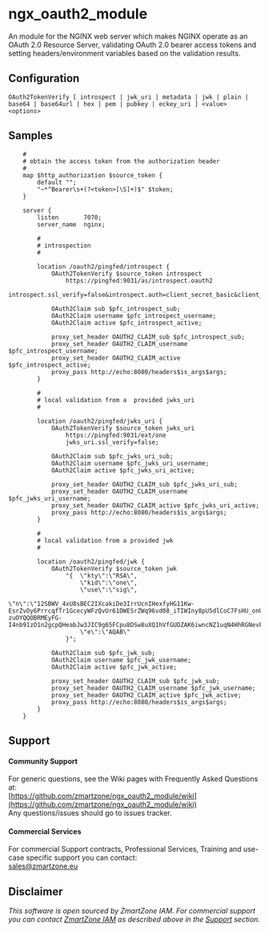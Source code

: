 # ngx_oauth2_module
An module for the NGINX web server which makes NGINX operate as an
OAuth 2.0 Resource Server, validating OAuth 2.0 bearer access tokens and setting headers/environment
variables based on the validation results.

## Configuration 

```
OAuth2TokenVerify [ introspect | jwk_uri | metadata | jwk | plain | base64 | base64url | hex | pem | pubkey | eckey_uri ] <value> <options>
```

## Samples

```
    #
    # obtain the access token from the authorization header
    #
    map $http_authorization $source_token {
        default "";
        "~*^Bearer\s+(?<token>[\S]+)$" $token;
    }

    server {
        listen       7070;
        server_name  nginx;

        #
        # introspection
        #

        location /oauth2/pingfed/introspect {
            OAuth2TokenVerify $source_token introspect 
                https://pingfed:9031/as/introspect.oauth2
                introspect.ssl_verify=false&introspect.auth=client_secret_basic&client_id=rs0&client_secret=2Federate;

            OAuth2Claim sub $pfc_introspect_sub;
            OAuth2Claim username $pfc_introspect_username;
            OAuth2Claim active $pfc_introspect_active;

            proxy_set_header OAUTH2_CLAIM_sub $pfc_introspect_sub;
            proxy_set_header OAUTH2_CLAIM_username $pfc_introspect_username;
            proxy_set_header OAUTH2_CLAIM_active $pfc_introspect_active;
            proxy_pass http://echo:8080/headers$is_args$args;
        }

        #
        # local validation from a  provided jwks_uri
        #
        
        location /oauth2/pingfed/jwks_uri {
            OAuth2TokenVerify $source_token jwks_uri
            	https://pingfed:9031/ext/one
            	jwks_uri.ssl_verify=false;

            OAuth2Claim sub $pfc_jwks_uri_sub;
            OAuth2Claim username $pfc_jwks_uri_username;
            OAuth2Claim active $pfc_jwks_uri_active;

            proxy_set_header OAUTH2_CLAIM_sub $pfc_jwks_uri_sub;
            proxy_set_header OAUTH2_CLAIM_username $pfc_jwks_uri_username;
            proxy_set_header OAUTH2_CLAIM_active $pfc_jwks_uri_active;
            proxy_pass http://echo:8080/headers$is_args$args;
        }

        #
        # local validation from a provided jwk
        #

        location /oauth2/pingfed/jwk {
			OAuth2TokenVerify $source_token jwk 
				"{	\"kty\":\"RSA\",
					\"kid\":\"one\",
					\"use\":\"sig\",
					\"n\":\"12SBWV_4xU8sBEC2IXcakiDe3IrrUcnIHexfyHG11Kw-EsrZvOy6PrrcqfTr1GcecyWFzQvUr61DWESrZWq96vd08_iTIWIny8pU5dlCoC7FsHU_onUQI1m4gQ3jNr00KhH878vrBVdr_T-zuOYQQOBRMEyFG-I4nb91zO1n2gcpQHeabJw3JIC9g65FCpu8DSw8uXQ1hVfGUDZAK6iwncNZ1uqN4HhRGNevFXT7KVG0cNS8S3oF4AhHafFurheVxh714R2EseTVD_FfLn2QTlCss_73YIJjzn047yKmAx5a9zuun6FKiISnMupGnHShwVoaS695rDmFvj7mvDppMQ\",
					\"e\":\"AQAB\"
				}";

            OAuth2Claim sub $pfc_jwk_sub;
            OAuth2Claim username $pfc_jwk_username;
            OAuth2Claim active $pfc_jwk_active;

            proxy_set_header OAUTH2_CLAIM_sub $pfc_jwk_sub;
            proxy_set_header OAUTH2_CLAIM_username $pfc_jwk_username;
            proxy_set_header OAUTH2_CLAIM_active $pfc_jwk_active;
            proxy_pass http://echo:8080/headers$is_args$args;
        }
    }      
```

## Support

#### Community Support
For generic questions, see the Wiki pages with Frequently Asked Questions at:  
  [https://github.com/zmartzone/ngx_oauth2_module/wiki](https://github.com/zmartzone/ngx_oauth2_module/wiki)  
Any questions/issues should go to issues tracker.

#### Commercial Services
For commercial Support contracts, Professional Services, Training and use-case specific support you can contact:  
  [sales@zmartzone.eu](mailto:sales@zmartzone.eu)  


Disclaimer
----------
*This software is open sourced by ZmartZone IAM. For commercial support
you can contact [ZmartZone IAM](https://www.zmartzone.eu) as described above in the [Support](#support) section.*
